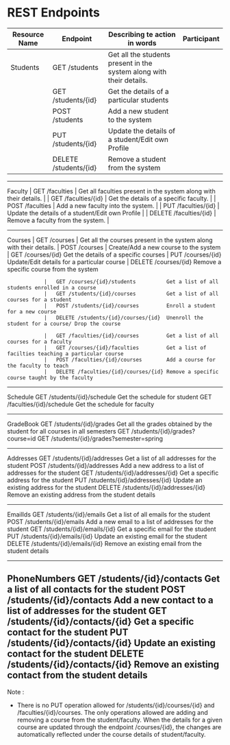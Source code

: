 


# REST Endpoints


Resource Name 	| 			Endpoint 				      	|  	Describing te action in words 		 							       	    | 		Participant
----------------|-------------------------------------------|-------------------------------------------------------------------------------|------------------------------------
Students		|	GET /students 						  	|   Get all the students present in the system along with their details. 		|
				|	GET /students/{id}					  	|	Get the details of a particular students 									|
				|	POST /students 							|	Add a new student to the system 											|
				|	PUT /students/{id} 						|	Update the details of a student/Edit own Profile							|
				|	DELETE /students/{id} 					|	Remove a student from the system											|

---------------------------------------------------------------------------------------------------------------------------------------------------------------------------------

Faculty			|	GET /faculties							|	Get all faculties present in the system along with their details.			|
				|	GET /faculties/{id}						|	Get the details of a specific faculty.										|
				|	POST /faculties							|	Add a new faculty into the system.											|
				|	PUT /faculties/{id}						|	Update the details of a student/Edit own Profile							|
				|	DELETE /faculties/{id}					|	Remove a faculty from the system.											|

---------------------------------------------------------------------------------------------------------------------------------------------------------------------------------

Courses			|	GET /courses 							|	Get all the courses present in the system along with their details.
				|	POST /courses 							|	Create/Add a new course to the system
				|	GET /courses/{id}					Get the details of a specific courses
				|	PUT /courses/{id}					Update/Edit details for a particular course
				|	DELETE /courses/{id}				Remove a specific course from the system


				|	GET /courses/{id}/students 			Get a list of all students enrolled in a course
				|	GET /students/{id}/courses			Get a list of all courses for a student
				|	POST /students/{id}/courses			Enroll a student for a new course
				|	DELETE /students/{id}/courses/{id}	Unenroll the student for a course/ Drop the course

				|	GET /faculties/{id}/courses			Get a list of all courses for a faculty
				|	GET /courses/{id}/faculties 		Get a list of facilties teaching a particular course
				|	POST /faculties/{id}/courses		Add a course for the faculty to teach
				|	DELETE /faculties/{id}/courses/{id}	Remove a specific course taught by the faculty
				
---------------------------------------------------------------------------------------------------------------------------------------------------------------------------------

Schedule			GET /students/{id}/schedule 		Get the schedule for student
					GET /faculties/{id}/schedule 		Get the schedule for faculty

---------------------------------------------------------------------------------------------------------------------------------------------------------------------------------

GradeBook			GET /students/{id}/grades			Get all the grades obtained by the student for all courses in all semesters
					GET /students/{id}/grades?course=id
					GET /students/{id}/grades?semester=spring

---------------------------------------------------------------------------------------------------------------------------------------------------------------------------------

Addresses			GET /students/{id}/addresses 		Get a list of all addresses for the student
					POST /students/{id}/addresses 		Add a new address to a list of addresses for the student
					GET /students/{id}/addresses/{id} 	Get a specific address for the student
					PUT /students/{id}/addresses/{id}   Update an existing address for the student
					DELETE /students/{id}/addresses/{id} Remove an existing address from the student details

---------------------------------------------------------------------------------------------------------------------------------------------------------------------------------

EmailIds			GET /students/{id}/emails 			Get a list of all emails for the student
					POST /students/{id}/emails 			Add a new email to a list of addresses for the student
					GET /students/{id}/emails/{id} 		Get a specific email for the student
					PUT /students/{id}/emails/{id} 		Update an existing email for the student
					DELETE /students/{id}/emails/{id} 	Remove an existing email from the student details

---------------------------------------------------------------------------------------------------------------------------------------------------------------------------------

PhoneNumbers		GET /students/{id}/contacts  		Get a list of all contacts for the student
					POST /students/{id}/contacts  		Add a new contact to a list of addresses for the student
					GET /students/{id}/contacts/{id} 	Get a specific contact for the student
					PUT /students/{id}/contacts/{id}	Update an existing contact for the student
					DELETE /students/{id}/contacts/{id} Remove an existing contact from the student details
---------------------------------------------------------------------------------------------------------------------------------------------------------------------------------
Note : 

* There is no PUT operation allowed for /students/{id}/courses/{id} and /faculties/{id}/courses. The only operations allowed are adding and removing a course from the student/faculty. When the details for a given course are updated through the endpoint /courses/{id}, the changes are automatically reflected under the course details of student/faculty.
